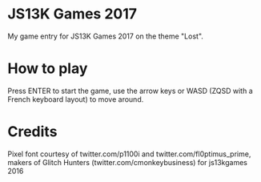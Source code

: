 # JS13K Games 2017

My game entry for JS13K Games 2017 on the theme "Lost".

# How to play

Press ENTER to start the game, use the arrow keys or WASD (ZQSD with a French keyboard layout) to move around.

# Credits

Pixel font courtesy of twitter.com/p1100i and twitter.com/fl0ptimus_prime,
makers of Glitch Hunters (twitter.com/cmonkeybusiness) for js13kgames 2016
